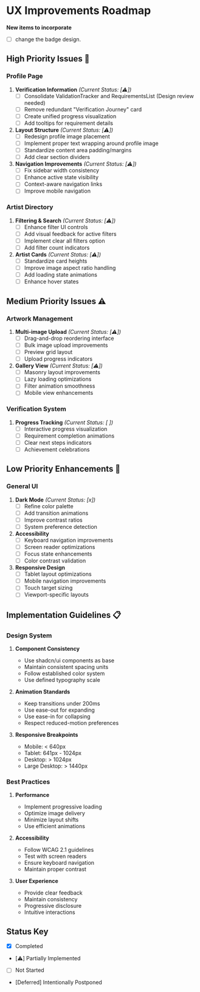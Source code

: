 # UX Improvements Roadmap

**New items to incorporate**
- [ ] change the badge design.  

## High Priority Issues 🚨

### Profile Page
1. **Verification Information** *(Current Status: [⚠️])*
   - [ ] Consolidate ValidationTracker and RequirementsList (Design review needed)
   - [ ] Remove redundant "Verification Journey" card
   - [ ] Create unified progress visualization
   - [ ] Add tooltips for requirement details

2. **Layout Structure** *(Current Status: [⚠️])*
   - [ ] Redesign profile image placement
   - [ ] Implement proper text wrapping around profile image
   - [ ] Standardize content area padding/margins
   - [ ] Add clear section dividers

3. **Navigation Improvements** *(Current Status: [⚠️])*
   - [ ] Fix sidebar width consistency
   - [ ] Enhance active state visibility
   - [ ] Context-aware navigation links
   - [ ] Improve mobile navigation

### Artist Directory
1. **Filtering & Search** *(Current Status: [⚠️])*
   - [ ] Enhance filter UI controls
   - [ ] Add visual feedback for active filters
   - [ ] Implement clear all filters option
   - [ ] Add filter count indicators

2. **Artist Cards** *(Current Status: [⚠️])*
   - [ ] Standardize card heights
   - [ ] Improve image aspect ratio handling
   - [ ] Add loading state animations
   - [ ] Enhance hover states

## Medium Priority Issues ⚠️

### Artwork Management
1. **Multi-image Upload** *(Current Status: [⚠️])*
   - [ ] Drag-and-drop reordering interface
   - [ ] Bulk image upload improvements
   - [ ] Preview grid layout
   - [ ] Upload progress indicators

2. **Gallery View** *(Current Status: [⚠️])*
   - [ ] Masonry layout improvements
   - [ ] Lazy loading optimizations
   - [ ] Filter animation smoothness
   - [ ] Mobile view enhancements

### Verification System
1. **Progress Tracking** *(Current Status: [ ])*
   - [ ] Interactive progress visualization
   - [ ] Requirement completion animations
   - [ ] Clear next steps indicators
   - [ ] Achievement celebrations

## Low Priority Enhancements 📝

### General UI
1. **Dark Mode** *(Current Status: [x])*
   - [ ] Refine color palette
   - [ ] Add transition animations
   - [ ] Improve contrast ratios
   - [ ] System preference detection

2. **Accessibility**
   - [ ] Keyboard navigation improvements
   - [ ] Screen reader optimizations
   - [ ] Focus state enhancements
   - [ ] Color contrast validation

3. **Responsive Design**
   - [ ] Tablet layout optimizations
   - [ ] Mobile navigation improvements
   - [ ] Touch target sizing
   - [ ] Viewport-specific layouts

## Implementation Guidelines 📋

### Design System
1. **Component Consistency**
   - Use shadcn/ui components as base
   - Maintain consistent spacing units
   - Follow established color system
   - Use defined typography scale

2. **Animation Standards**
   - Keep transitions under 200ms
   - Use ease-out for expanding
   - Use ease-in for collapsing
   - Respect reduced-motion preferences

3. **Responsive Breakpoints**
   - Mobile: < 640px
   - Tablet: 641px - 1024px
   - Desktop: > 1024px
   - Large Desktop: > 1440px

### Best Practices
1. **Performance**
   - Implement progressive loading
   - Optimize image delivery
   - Minimize layout shifts
   - Use efficient animations

2. **Accessibility**
   - Follow WCAG 2.1 guidelines
   - Test with screen readers
   - Ensure keyboard navigation
   - Maintain proper contrast

3. **User Experience**
   - Provide clear feedback
   - Maintain consistency
   - Progressive disclosure
   - Intuitive interactions

## Status Key
- [x] Completed
- [⚠️] Partially Implemented
- [ ] Not Started
- [Deferred] Intentionally Postponed 